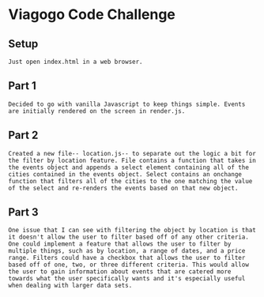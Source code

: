 # Viagogo Code Challenge

## Setup

    Just open index.html in a web browser.

## Part 1

    Decided to go with vanilla Javascript to keep things simple. Events are initially rendered on the screen in render.js.

## Part 2

    Created a new file-- location.js-- to separate out the logic a bit for the filter by location feature. File contains a function that takes in the events object and appends a select element containing all of the cities contained in the events object. Select contains an onchange function that filters all of the cities to the one matching the value of the select and re-renders the events based on that new object.

## Part 3

    One issue that I can see with filtering the object by location is that it doesn't allow the user to filter based off of any other criteria. One could implement a feature that allows the user to filter by multiple things, such as by location, a range of dates, and a price range. Filters could have a checkbox that allows the user to filter based off of one, two, or three different criteria. This would allow the user to gain information about events that are catered more towards what the user specifically wants and it's especially useful when dealing with larger data sets.
